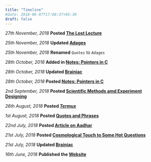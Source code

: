 ```yaml
---
title: "Timeline"
#date: 2018-06-07T17:08:37+05:30
draft: false
---
```


_27th November, 2018_ **Posted [The Lost Lecture](http://e1ixir.netlify.com/posts/eoas/)**

_25th November, 2018_ **Updated [Adages](https://e1ixir.netlify.com/quote/)**

_25th November, 2018_ **Renamed** `Quotes` to `Adages`

_28th October, 2018_ **Added in [Notes: Pointers in C](http://e1ixir.netlify.com/posts/pointers/)**

_28th October, 2018_ **Updated [Brainiac](http://e1ixir.netlify.com/about/)**

_28th October, 2018_ **Posted [Notes: Pointers in C](http://e1ixir.netlify.com/posts/pointers/)**

_2nd September, 2018_ **Posted [Scientific Methods amd Experiment Designing](http://e1ixir.netlify.com/posts/smed/)**

_26th August, 2018_ **Posted [$Termux$](http://e1ixir.netlify.com/posts/termux/)**

_1st August, 2018_ **Posted [Quotes and Phrases](http://e1ixir.netlify.com/posts/quote/)**

_22nd July, 2018_ **Posted [Article on Aadhar](http://e1ixir.netlify.com/posts/aadhar/)**

_21st July, 2018_ **Posted [Cosmological Touch to Some Hot Questions](http://e1ixir.netlify.com/posts/cosmos/cos1/)**

_21st July, 2018_ **Updated [Brainiac](http://e1ixir.netlify.com/about/)**

_16th June, 2018_ **Published the [Website](http://e1ixir.netlify.com/ "E1ixir")**
